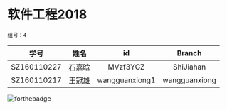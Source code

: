 # 软件工程2018

    组号：4

|学号|姓名|id|Branch|
|:----:|:------:|:-----:|:------:|
|SZ160110227|石嘉晗|MVzf3YGZ|ShiJiahan|
|SZ160110217|王冠雄|wangguanxiong1|wangguanxiong|

![forthebadge](https://forthebadge.com/images/badges/uses-git.svg)
